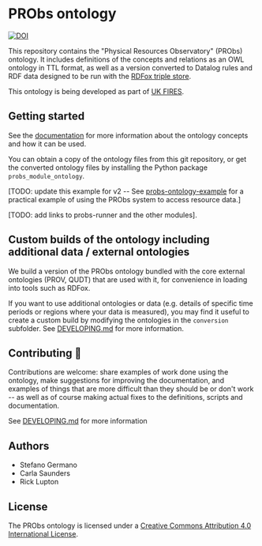 # PRObs ontology

[![DOI](https://zenodo.org/badge/DOI/10.5281/zenodo.5052738.svg)](https://doi.org/10.5281/zenodo.5052738)

This repository contains the "Physical Resources Observatory" (PRObs) ontology. It includes definitions of the concepts and relations as an OWL ontology in TTL format, as well as a version converted to Datalog rules and RDF data designed to be run with the [RDFox triple store](https://www.oxfordsemantic.tech/product). 

This ontology is being developed as part of [UK FIRES](https://ukfires.org).

## Getting started

See the [documentation](https://probs-ontology.netlify.app/) for more information about the ontology concepts and how it can be used.

You can obtain a copy of the ontology files from this git repository, or get the converted ontology files by installing the Python package `probs_module_ontology`.

[TODO: update this example for v2 -- See [probs-ontology-example](https://github.com/ukfires/probs-ontology-example/) for a practical example of using the PRObs system to access resource data.]

[TODO: add links to probs-runner and the other modules].

## Custom builds of the ontology including additional data / external ontologies

We build a version of the PRObs ontology bundled with the core external ontologies (PROV, QUDT) that are used with it, for convenience in loading into tools such as RDFox.

If you want to use additional ontologies or data (e.g. details of specific time periods or regions where your data is measured), you may find it useful to create a custom build by modifying the ontologies in the `conversion` subfolder. See [DEVELOPING.md](DEVELOPING.md) for more information.

## Contributing 🎁

Contributions are welcome: share examples of work done using the ontology, make suggestions for improving the documentation, and examples of things that are more difficult than they should be or don't work -- as well as of course making actual fixes to the definitions, scripts and documentation.

See [DEVELOPING.md](DEVELOPING.md) for more information

## Authors

- Stefano Germano
- Carla Saunders
- Rick Lupton

## License

The PRObs ontology is licensed under a [Creative Commons Attribution 4.0 International License](http://creativecommons.org/licenses/by/4.0/).
